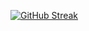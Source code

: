 [![GitHub Streak](https://github-readme-streak-stats.herokuapp.com?user=vishxm&theme=dracula&hide_border=true&border_radius=10&date_format=j%20M%5B%20Y%5D)](https://git.io/streak-stats)
